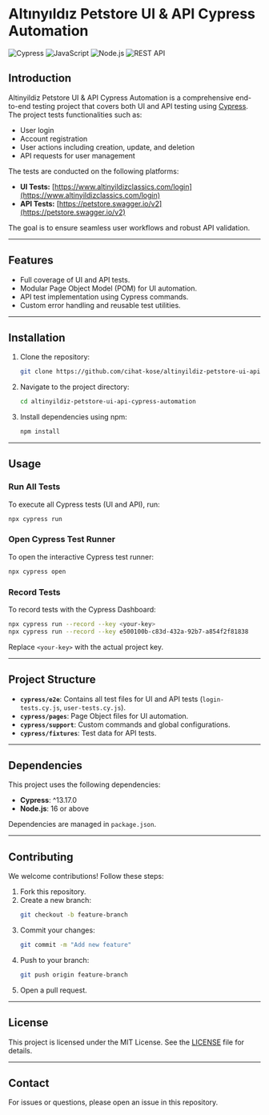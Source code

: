 # Altınyıldız Petstore UI & API Cypress Automation

![Cypress](https://img.shields.io/badge/Cypress-17202C?style=for-the-badge&logo=cypress&logoColor=white)
![JavaScript](https://img.shields.io/badge/JavaScript-F7DF1E?style=for-the-badge&logo=javascript&logoColor=black)
![Node.js](https://img.shields.io/badge/Node.js-339933?style=for-the-badge&logo=nodedotjs&logoColor=white)
![REST API](https://img.shields.io/badge/REST-API-blue?style=for-the-badge)

## Introduction

Altinyildiz Petstore UI & API Cypress Automation is a comprehensive end-to-end testing project that covers both UI and API testing using [Cypress](https://www.cypress.io/). The project tests functionalities such as:
- User login
- Account registration
- User actions including creation, update, and deletion
- API requests for user management

The tests are conducted on the following platforms:
- **UI Tests:** [https://www.altinyildizclassics.com/login](https://www.altinyildizclassics.com/login)
- **API Tests:** [https://petstore.swagger.io/v2](https://petstore.swagger.io/v2)

The goal is to ensure seamless user workflows and robust API validation.

---

## Features

- Full coverage of UI and API tests.
- Modular Page Object Model (POM) for UI automation.
- API test implementation using Cypress commands.
- Custom error handling and reusable test utilities.

---

## Installation

1. Clone the repository:
   ```bash
   git clone https://github.com/cihat-kose/altinyildiz-petstore-ui-api-cypress-automation.git
   ```
2. Navigate to the project directory:
   ```bash
   cd altinyildiz-petstore-ui-api-cypress-automation
   ```
3. Install dependencies using npm:
   ```bash
   npm install
   ```

---

## Usage

### Run All Tests
To execute all Cypress tests (UI and API), run:
```bash
npx cypress run
```

### Open Cypress Test Runner
To open the interactive Cypress test runner:
```bash
npx cypress open
```

### Record Tests
To record tests with the Cypress Dashboard:
```bash
npx cypress run --record --key <your-key>
npx cypress run --record --key e500100b-c83d-432a-92b7-a854f2f81838
```
Replace `<your-key>` with the actual project key.

---

## Project Structure

- **`cypress/e2e`**: Contains all test files for UI and API tests (`login-tests.cy.js`, `user-tests.cy.js`).
- **`cypress/pages`**: Page Object files for UI automation.
- **`cypress/support`**: Custom commands and global configurations.
- **`cypress/fixtures`**: Test data for API tests.

---

## Dependencies

This project uses the following dependencies:
- **Cypress**: ^13.17.0
- **Node.js**: 16 or above

Dependencies are managed in `package.json`.

---

## Contributing

We welcome contributions! Follow these steps:
1. Fork this repository.
2. Create a new branch:
   ```bash
   git checkout -b feature-branch
   ```
3. Commit your changes:
   ```bash
   git commit -m "Add new feature"
   ```
4. Push to your branch:
   ```bash
   git push origin feature-branch
   ```
5. Open a pull request.

---

## License

This project is licensed under the MIT License. See the [LICENSE](LICENSE) file for details.

---

## Contact

For issues or questions, please open an issue in this repository.

